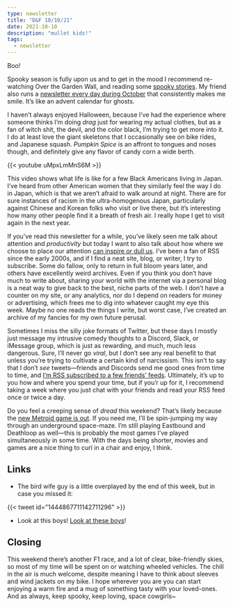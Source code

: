 ```yaml
---
type: newsletter
title: "D&F 10/10/21"
date: 2021-10-10
description: "mullet kids!"
tags:
  - newsletter
---
```


Boo!

Spooky season is fully upon us and to get in the mood I recommend re-watching Over the Garden Wall, and reading some [spooky stories](https://thenib.com/dont-go-in-there/). My friend also runs a [newsletter every day during October](https://tinyletter.com/31daysofhalloween) that consistently makes me smile. It’s like an advent calendar for ghosts.

I haven’t always enjoyed Halloween, because I’ve had the experience where someone thinks I’m doing _drag_ just for wearing my actual clothes, but as a fan of witch shit, the devil, and the color black, I’m trying to get more into it. I do at least love the giant skeletons that I occasionally see on bike rides, and Japanese squash. _Pumpkin Spice_ is an affront to tongues and noses though, and definitely give any flavor of candy corn a wide berth. 

{{< youtube uMpxLmMnS6M >}}

This video shows what life is like for a few Black Americans living in Japan. I’ve heard from other American women that they similarly feel the way I do in Japan, which is that we aren’t afraid to walk around at night. There are for sure instances of racism in the ultra-homogenous Japan, particularly against Chinese and Korean folks who visit or live there, but it’s interesting how many other people find it a breath of fresh air. I really hope I get to visit again in the next year.

If you’ve read this newsletter for a while, you’ve likely seen me talk about attention and _productivity_ but today I want to also talk about how where we choose to place our attention [can inspire or dull us](https://uxdesign.cc/rewilding-your-attention-d518ede18855). I’ve been a fan of RSS since the early 2000s, and if I find a neat site, blog, or writer, I try to subscribe. Some do fallow, only to return in full bloom years later, and others have excellently weird archives. Even if you think you don’t have much to write about, sharing your world with the internet via a personal blog is a neat way to give back to the best, niche parts of the web. I don’t have a counter on my site, or any analytics, nor do I depend on readers for money or advertising, which frees me to dig into whatever caught my eye this week. Maybe no one reads the things I write, but worst case, I’ve created an archive of my fancies for my own future perusal.

Sometimes I miss the silly joke formats of Twitter, but these days I mostly just message my intrusive comedy thoughts to a Discord, Slack, or iMessage group, which is just as rewarding, and much, much less dangerous. Sure, I’ll never go _viral_, but I don’t see any real benefit to that unless you’re trying to cultivate a certain kind of narcissism. This isn’t to say that I don’t _see_ tweets—friends and Discords send me good ones from time to time, and [I’m RSS subscribed to a few friends’ feeds](https://www.brookshelley.com/posts/2020-02-22-a-twitter-experiment-using-rss-to-readonly-twitter/). Ultimately, it’s up to you how and where you spend your time, but if you’r up for it, I recommend taking a week where you just chat with your friends and read your RSS feed once or twice a day.

Do you feel a creeping sense of _dread_ this weekend? That’s likely because the [new Metroid game is out](https://metroid.nintendo.com). If you need me, I’ll be spin-jumping my way through an underground space-maze. I’m still playing Eastbound and Deathloop as well—this is probably the most games I’ve played simultaneously in some time. With the days being shorter, movies and games are a nice thing to curl in a chair and enjoy, I think.

## Links

- The bird wife guy is a little overplayed by the end of this week, but in case you missed it:

{{< tweet id="1444867711142711296" >}}

- Look at this boys! [Look at these boys](https://www.today.com/parents/there-s-national-mullet-championship-kids-finalist-photos-are-priceless-t233778)! 


## Closing

This weekend there’s another F1 race, and a lot of clear, bike-friendly skies, so most of my time will be spent on or watching wheeled vehicles. The chill in the air is much welcome, despite meaning I have to think about sleeves and wind jackets on my bike. I hope wherever you are you can start enjoying a warm fire and a mug of something tasty with your loved-ones. And as always, keep spooky, keep loving, space cowgirls~